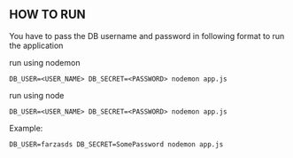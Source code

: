 ## HOW TO RUN

You have to pass the DB username and password in following format to run the application

run using nodemon

```
DB_USER=<USER_NAME> DB_SECRET=<PASSWORD> nodemon app.js
```

run using node


```
DB_USER=<USER_NAME> DB_SECRET=<PASSWORD> nodemon app.js
```

Example:

```
DB_USER=farzasds DB_SECRET=SomePassword nodemon app.js
```